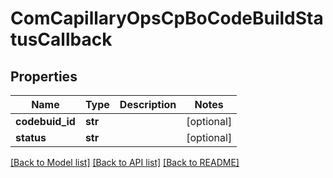 # ComCapillaryOpsCpBoCodeBuildStatusCallback

## Properties
Name | Type | Description | Notes
------------ | ------------- | ------------- | -------------
**codebuid_id** | **str** |  | [optional] 
**status** | **str** |  | [optional] 

[[Back to Model list]](../README.md#documentation-for-models) [[Back to API list]](../README.md#documentation-for-api-endpoints) [[Back to README]](../README.md)

